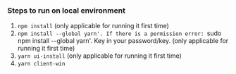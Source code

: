 ### Steps to run on local environment
1. `npm install` (only applicable for running it first time)
2. `npm install --global yarn'. If there is a permission error: `sudo npm install --global yarn'. Key in your password/key. (only applicable for running it first time)
4. `yarn ui-install` (only applicable for running it first time)
5. `yarn client-win`
